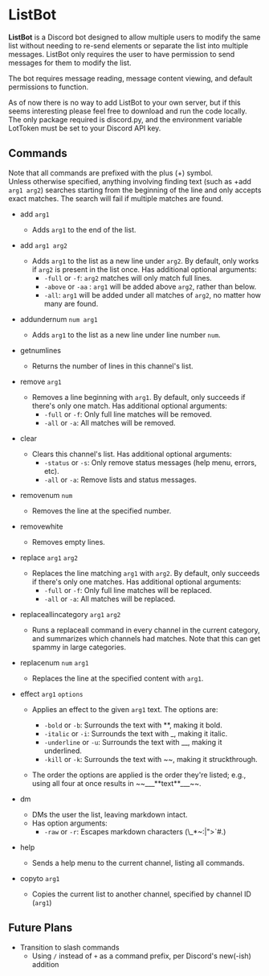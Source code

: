 # ListBot

**ListBot** is a Discord bot designed to allow multiple users to modify the same list without needing to re-send elements or separate the list into multiple messages. ListBot only requires the user to have permission to send messages for them to modify the list.

The bot requires message reading, message content viewing, and default permissions to function.

As of now there is no way to add ListBot to your own server, but if this seems interesting please feel free to download and run the code locally. The only package required is discord.py, and the environment variable LotToken must be set to your Discord API key.

## Commands
Note that all commands are prefixed with the plus (+) symbol.<br/>
Unless otherwise specified, anything involving finding text (such as +add <code>arg1 arg2</code>) searches starting from the beginning of the line and only accepts exact matches. The search will fail if multiple matches are found.

- add <code>arg1</code>
    - Adds <code>arg1</code> to the end of the list.
- add <code>arg1 arg2</code>
    - Adds <code>arg1</code> to the list as a new line under <code>arg2</code>. By default, only works if <code>arg2</code> is present in the list once. Has additional optional arguments:
      - <code>-full</code> or <code>-f</code>: <code>arg2</code> matches will only match full lines.
      - <code>-above</code> or <code>-aa</code> : <code>arg1</code> will be added above <code>arg2</code>, rather than below.
      - <code>-all</code>: <code>arg1</code> will be added under all matches of <code>arg2</code>, no matter how many are found.
- addundernum <code>num arg1</code>
  - Adds <code>arg1</code> to the list as a new line under line number <code>num</code>.
- getnumlines
  - Returns the number of lines in this channel's list.
- remove <code>arg1</code>
  - Removes a line beginning with <code>arg1</code>. By default, only succeeds if there's only one match. Has additional optional arguments:
    - <code>-full</code> or <code>-f</code>: Only full line matches will be removed.
    - <code>-all</code> or <code>-a</code>: All matches will be removed.
- clear
  - Clears this channel's list. Has additional optional arguments:
    - <code>-status</code> or <code>-s</code>: Only remove status messages (help menu, errors, etc).
    - <code>-all</code> or <code>-a</code>: Remove lists and status messages.
- removenum <code>num</code>
  - Removes the line at the specified number.
- removewhite
  - Removes empty lines.
- replace <code>arg1</code> <code>arg2</code>
  - Replaces the line matching <code>arg1</code> with <code>arg2</code>. By default, only succeeds if there's only one matches. Has additional optional arguments:
    - <code>-full</code> or <code>-f</code>: Only full line matches will be replaced.
    - <code>-all</code> or <code>-a</code>: All matches will be replaced.
- replaceallincategory <code>arg1</code> <code>arg2</code>
  - Runs a replaceall command in every channel in the current category, and summarizes which channels had matches. Note that this can get spammy in large categories.
- replacenum <code>num</code> <code>arg1</code>
  - Replaces the line at the specified content with <code>arg1</code>.
- effect <code>arg1</code> <code>options</code>
  - Applies an effect to the given <code>arg1</code> text. The options are:
    - <code>-bold</code> or <code>-b</code>: Surrounds the text with **, making it bold.
    - <code>-italic</code> or <code>-i</code>: Surrounds the text with _, making it italic.
    - <code>-underline</code> or <code>-u</code>: Surrounds the text with __, making it underlined.
    - <code>-kill</code> or <code>-k</code>: Surrounds the text with ~~, making it struckthrough.

  - The order the options are applied is the order they're listed; e.g., using all four at once results in \~\~\_\_\_\*\*text\*\*\_\_\_\~\~.

- dm
  - DMs the user the list, leaving markdown intact.
  - Has option arguments:
    - <code>-raw</code> or <code>-r</code>: Escapes markdown characters (\\_*~:|">`#.)
- help
  - Sends a help menu to the current channel, listing all commands.
- copyto <code>arg1</code>
  - Copies the current list to another channel, specified by channel ID (<code>arg1</code>)


## Future Plans
- Transition to slash commands
	- Using <code>/</code> instead of <code>+</code> as a command prefix, per Discord's new(-ish) addition
